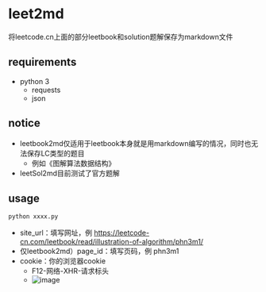 # leet2md
将leetcode.cn上面的部分leetbook和solution题解保存为markdown文件

## requirements
- python 3
  - requests
  - json

## notice
- leetbook2md仅适用于leetbook本身就是用markdown编写的情况，同时也无法保存LC类型的题目
  - 例如《图解算法数据结构》
- leetSol2md目前测试了官方题解

## usage
```bash
python xxxx.py
```
- site_url：填写网址，例 https://leetcode-cn.com/leetbook/read/illustration-of-algorithm/phn3m1/
- 仅leetbook2md）page_id：填写页码，例 phn3m1
- cookie：你的浏览器cookie
  - F12-网络-XHR-请求标头
  - ![image](https://user-images.githubusercontent.com/38211047/149122917-6739425c-6a19-4e4f-9fe6-4d284afed955.png)
